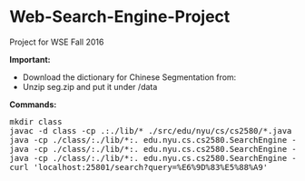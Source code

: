 # Web-Search-Engine-Project
Project for WSE Fall 2016

**Important:**
- Download the dictionary for Chinese Segmentation from: 
- Unzip seg.zip and put it under /data

**Commands:**
<pre>mkdir class
javac -d class -cp .:./lib/* ./src/edu/nyu/cs/cs2580/*.java
java -cp ./class/:./lib/*:. edu.nyu.cs.cs2580.SearchEngine --mode=crawl --options=conf/engine.conf
java -cp ./class/:./lib/*:. edu.nyu.cs.cs2580.SearchEngine --mode=index --options=conf/engine.conf
java -cp ./class/:./lib/*:. edu.nyu.cs.cs2580.SearchEngine --mode=serve --port=25801 --options=conf/engine.conf
curl 'localhost:25801/search?query=%E6%9D%83%E5%88%A9'</pre> 
